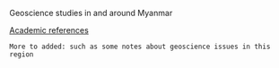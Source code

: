 
Geoscience studies in and around Myanmar

[Academic references](references/index.md)

`More to added: such as some notes about geoscience issues in this region`
